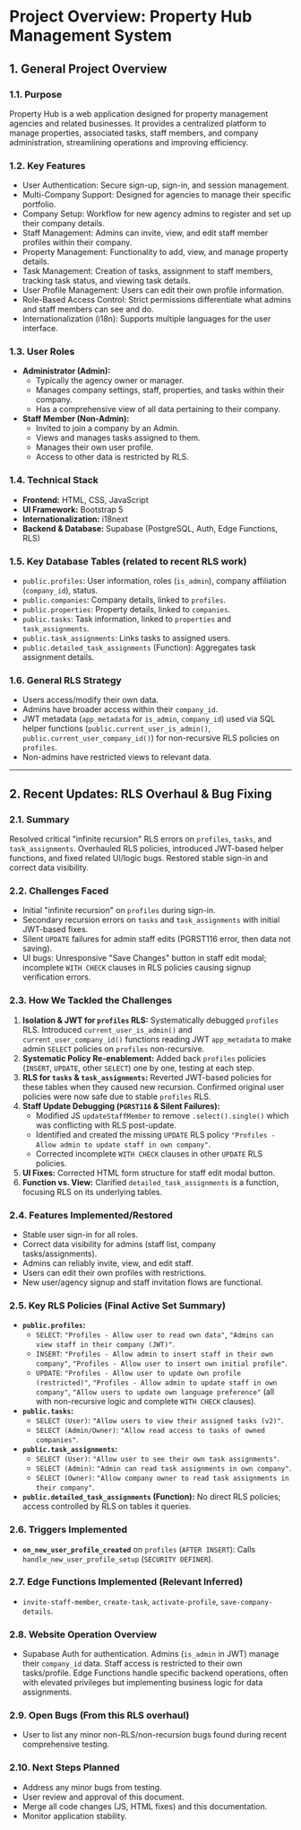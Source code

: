# Project Overview: Property Hub Management System

## 1. General Project Overview

### 1.1. Purpose
Property Hub is a web application designed for property management agencies and related businesses. It provides a centralized platform to manage properties, associated tasks, staff members, and company administration, streamlining operations and improving efficiency.

### 1.2. Key Features
*   User Authentication: Secure sign-up, sign-in, and session management.
*   Multi-Company Support: Designed for agencies to manage their specific portfolio.
*   Company Setup: Workflow for new agency admins to register and set up their company details.
*   Staff Management: Admins can invite, view, and edit staff member profiles within their company.
*   Property Management: Functionality to add, view, and manage property details.
*   Task Management: Creation of tasks, assignment to staff members, tracking task status, and viewing task details.
*   User Profile Management: Users can edit their own profile information.
*   Role-Based Access Control: Strict permissions differentiate what admins and staff members can see and do.
*   Internationalization (i18n): Supports multiple languages for the user interface.

### 1.3. User Roles
*   **Administrator (Admin):**
    *   Typically the agency owner or manager.
    *   Manages company settings, staff, properties, and tasks within their company.
    *   Has a comprehensive view of all data pertaining to their company.
*   **Staff Member (Non-Admin):**
    *   Invited to join a company by an Admin.
    *   Views and manages tasks assigned to them.
    *   Manages their own user profile.
    *   Access to other data is restricted by RLS.

### 1.4. Technical Stack
*   **Frontend:** HTML, CSS, JavaScript
*   **UI Framework:** Bootstrap 5
*   **Internationalization:** i18next
*   **Backend & Database:** Supabase (PostgreSQL, Auth, Edge Functions, RLS)

### 1.5. Key Database Tables (related to recent RLS work)
*   `public.profiles`: User information, roles (`is_admin`), company affiliation (`company_id`), status.
*   `public.companies`: Company details, linked to `profiles`.
*   `public.properties`: Property details, linked to `companies`.
*   `public.tasks`: Task information, linked to `properties` and `task_assignments`.
*   `public.task_assignments`: Links tasks to assigned users.
*   `public.detailed_task_assignments` (Function): Aggregates task assignment details.

### 1.6. General RLS Strategy
*   Users access/modify their own data.
*   Admins have broader access within their `company_id`.
*   JWT metadata (`app_metadata` for `is_admin`, `company_id`) used via SQL helper functions (`public.current_user_is_admin()`, `public.current_user_company_id()`) for non-recursive RLS policies on `profiles`.
*   Non-admins have restricted views to relevant data.

---

## 2. Recent Updates: RLS Overhaul & Bug Fixing

### 2.1. Summary
Resolved critical "infinite recursion" RLS errors on `profiles`, `tasks`, and `task_assignments`. Overhauled RLS policies, introduced JWT-based helper functions, and fixed related UI/logic bugs. Restored stable sign-in and correct data visibility.

### 2.2. Challenges Faced
*   Initial "infinite recursion" on `profiles` during sign-in.
*   Secondary recursion errors on `tasks` and `task_assignments` with initial JWT-based fixes.
*   Silent `UPDATE` failures for admin staff edits (PGRST116 error, then data not saving).
*   UI bugs: Unresponsive "Save Changes" button in staff edit modal; incomplete `WITH CHECK` clauses in RLS policies causing signup verification errors.

### 2.3. How We Tackled the Challenges
1.  **Isolation & JWT for `profiles` RLS:** Systematically debugged `profiles` RLS. Introduced `current_user_is_admin()` and `current_user_company_id()` functions reading JWT `app_metadata` to make admin `SELECT` policies on `profiles` non-recursive.
2.  **Systematic Policy Re-enablement:** Added back `profiles` policies (`INSERT`, `UPDATE`, other `SELECT`) one by one, testing at each step.
3.  **RLS for `tasks` & `task_assignments`:** Reverted JWT-based policies for these tables when they caused new recursion. Confirmed original user policies were now safe due to stable `profiles` RLS.
4.  **Staff Update Debugging (`PGRST116` & Silent Failures):**
    *   Modified JS `updateStaffMember` to remove `.select().single()` which was conflicting with RLS post-update.
    *   Identified and created the missing `UPDATE` RLS policy `"Profiles - Allow admin to update staff in own company"`.
    *   Corrected incomplete `WITH CHECK` clauses in other `UPDATE` RLS policies.
5.  **UI Fixes:** Corrected HTML form structure for staff edit modal button.
6.  **Function vs. View:** Clarified `detailed_task_assignments` is a function, focusing RLS on its underlying tables.

### 2.4. Features Implemented/Restored
*   Stable user sign-in for all roles.
*   Correct data visibility for admins (staff list, company tasks/assignments).
*   Admins can reliably invite, view, and edit staff.
*   Users can edit their own profiles with restrictions.
*   New user/agency signup and staff invitation flows are functional.

### 2.5. Key RLS Policies (Final Active Set Summary)
*   **`public.profiles`:**
    *   `SELECT`: `"Profiles - Allow user to read own data"`, `"Admins can view staff in their company (JWT)"`.
    *   `INSERT`: `"Profiles - Allow admin to insert staff in their own company"`, `"Profiles - Allow user to insert own initial profile"`.
    *   `UPDATE`: `"Profiles - Allow user to update own profile (restricted)"`, `"Profiles - Allow admin to update staff in own company"`, `"Allow users to update own language preference"` (all with non-recursive logic and complete `WITH CHECK` clauses).
*   **`public.tasks`:**
    *   `SELECT (User)`: `"Allow users to view their assigned tasks (v2)"`.
    *   `SELECT (Admin/Owner)`: `"Allow read access to tasks of owned companies"`.
*   **`public.task_assignments`:**
    *   `SELECT (User)`: `"Allow user to see their own task assignments"`.
    *   `SELECT (Admin)`: `"Admin can read task assignments in own company"`.
    *   `SELECT (Owner)`: `"Allow company owner to read task assignments in their company"`.
*   **`public.detailed_task_assignments` (Function):** No direct RLS policies; access controlled by RLS on tables it queries.

### 2.6. Triggers Implemented
*   **`on_new_user_profile_created`** on `profiles` (`AFTER INSERT`): Calls `handle_new_user_profile_setup` (`SECURITY DEFINER`).

### 2.7. Edge Functions Implemented (Relevant Inferred)
*   `invite-staff-member`, `create-task`, `activate-profile`, `save-company-details`.

### 2.8. Website Operation Overview
*   Supabase Auth for authentication. Admins (`is_admin` in JWT) manage their `company_id` data. Staff access is restricted to their own tasks/profile. Edge Functions handle specific backend operations, often with elevated privileges but implementing business logic for data assignments.

### 2.9. Open Bugs (From this RLS overhaul)
*   User to list any minor non-RLS/non-recursion bugs found during recent comprehensive testing.

### 2.10. Next Steps Planned
*   Address any minor bugs from testing.
*   User review and approval of this document.
*   Merge all code changes (JS, HTML fixes) and this documentation.
*   Monitor application stability.
